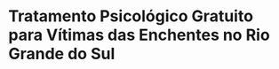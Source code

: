 # Tratamento Psicológico Gratuito para Vítimas das Enchentes no Rio Grande do Sul <i class="fa-solid fa-brain"></i>



